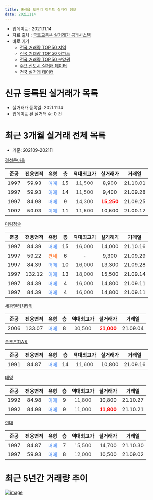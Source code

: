 ```yaml
---
title: 홍성읍 오관리 아파트 실거래 정보
date: 20211114
---
```


* 업데이트 : 2021.11.14
* 자료 출처 : [국토교통부 실거래가 공개시스템](http://rt.molit.go.kr)
* 바로 가기
    * [전국 거래량 TOP 50 지역](https://apt-info.github.io/apt-trade-info/tr)
    * [전국 거래량 TOP 50 아파트](https://apt-info.github.io/apt-trade-info/ta)
    * [전국 거래량 TOP 50 분양권](https://apt-info.github.io/apt-trade-info/tb)
    * [주요 신도시 실거래 데이터](https://apt-info.github.io/apt-trade-info/newtown)
    * [전국 실거래 데이터](https://apt-info.github.io/apt-trade-info/all)



<script async src="https://pagead2.googlesyndication.com/pagead/js/adsbygoogle.js"></script>
<!-- 기본광고 -->
<ins class="adsbygoogle"
     style="display:block"
     data-ad-client="ca-pub-1142216861245946"
     data-ad-slot="4805727019"
     data-ad-format="auto"
     data-full-width-responsive="true"></ins>
<script>
     (adsbygoogle = window.adsbygoogle || []).push({});
</script>


# 신규 등록된 실거래가 목록

* 실거래가 등록일: 2021.11.14
* 업데이트 된 실거래 수: 0 건




<script async src="https://pagead2.googlesyndication.com/pagead/js/adsbygoogle.js"></script>
<!-- 기본광고 -->
<ins class="adsbygoogle"
     style="display:block"
     data-ad-client="ca-pub-1142216861245946"
     data-ad-slot="4805727019"
     data-ad-format="auto"
     data-full-width-responsive="true"></ins>
<script>
     (adsbygoogle = window.adsbygoogle || []).push({});
</script>


# 최근 3개월 실거래 전체 목록
* 기준: 202109-202111


[경성큰마을](https://search.naver.com/search.naver?query=%EA%B2%BD%EC%84%B1%ED%81%B0%EB%A7%88%EC%9D%84)

|준공|전용면적|유형|층|역대최고가|실거래가|거래일|
|:---:|:---:|:---:|:---:|:---:|:---:|:---:|
|1997|59.93|<span style="color:#4285F3">매매</span>|15|<span style="color:#444444">11,500</span>|8,900|21.10.01|
|1997|59.93|<span style="color:#4285F3">매매</span>|14|<span style="color:#444444">11,500</span>|9,400|21.09.28|
|1997|84.98|<span style="color:#4285F3">매매</span>|9|<span style="color:#444444">14,300</span>|<b><span style="color:#FF0000">15,250</span></b>|21.09.25|
|1997|59.93|<span style="color:#4285F3">매매</span>|11|<span style="color:#444444">11,500</span>|10,500|21.09.17|

[미림청솔](https://search.naver.com/search.naver?query=%EB%AF%B8%EB%A6%BC%EC%B2%AD%EC%86%94)

|준공|전용면적|유형|층|역대최고가|실거래가|거래일|
|:---:|:---:|:---:|:---:|:---:|:---:|:---:|
|1997|84.39|<span style="color:#4285F3">매매</span>|15|<span style="color:#444444">16,000</span>|14,000|21.10.16|
|1997|59.22|<span style="color:#FF5A00">전세</span>|6|<span style="color:#444444">-</span>|9,300|21.09.29|
|1997|84.39|<span style="color:#4285F3">매매</span>|10|<span style="color:#444444">16,000</span>|13,300|21.09.28|
|1997|132.12|<span style="color:#4285F3">매매</span>|13|<span style="color:#444444">18,000</span>|15,500|21.09.14|
|1997|84.39|<span style="color:#4285F3">매매</span>|4|<span style="color:#444444">16,000</span>|14,800|21.09.11|
|1997|84.39|<span style="color:#4285F3">매매</span>|4|<span style="color:#444444">16,000</span>|14,800|21.09.11|

[세광엔리치타워](https://search.naver.com/search.naver?query=%EC%84%B8%EA%B4%91%EC%97%94%EB%A6%AC%EC%B9%98%ED%83%80%EC%9B%8C)

|준공|전용면적|유형|층|역대최고가|실거래가|거래일|
|:---:|:---:|:---:|:---:|:---:|:---:|:---:|
|2006|133.07|<span style="color:#4285F3">매매</span>|8|<span style="color:#444444">30,500</span>|<b><span style="color:#FF0000">31,000</span></b>|21.09.04|

[우주은하A동](https://search.naver.com/search.naver?query=%EC%9A%B0%EC%A3%BC%EC%9D%80%ED%95%98A%EB%8F%99)

|준공|전용면적|유형|층|역대최고가|실거래가|거래일|
|:---:|:---:|:---:|:---:|:---:|:---:|:---:|
|1991|84.87|<span style="color:#4285F3">매매</span>|14|<span style="color:#444444">11,600</span>|10,800|21.09.16|

[태영](https://search.naver.com/search.naver?query=%ED%83%9C%EC%98%81)

|준공|전용면적|유형|층|역대최고가|실거래가|거래일|
|:---:|:---:|:---:|:---:|:---:|:---:|:---:|
|1992|84.98|<span style="color:#4285F3">매매</span>|9|<span style="color:#444444">11,800</span>|10,800|21.10.27|
|1992|84.98|<span style="color:#4285F3">매매</span>|9|<span style="color:#444444">11,000</span>|<b><span style="color:#FF0000">11,800</span></b>|21.10.21|

[현대](https://search.naver.com/search.naver?query=%ED%98%84%EB%8C%80)

|준공|전용면적|유형|층|역대최고가|실거래가|거래일|
|:---:|:---:|:---:|:---:|:---:|:---:|:---:|
|1997|84.87|<span style="color:#4285F3">매매</span>|7|<span style="color:#444444">15,500</span>|14,700|21.10.30|
|1997|59.93|<span style="color:#4285F3">매매</span>|8|<span style="color:#444444">12,000</span>|10,500|21.09.02|



<script async src="https://pagead2.googlesyndication.com/pagead/js/adsbygoogle.js"></script>
<!-- 기본광고 -->
<ins class="adsbygoogle"
     style="display:block"
     data-ad-client="ca-pub-1142216861245946"
     data-ad-slot="4805727019"
     data-ad-format="auto"
     data-full-width-responsive="true"></ins>
<script>
     (adsbygoogle = window.adsbygoogle || []).push({});
</script>


# 최근 5년간 거래량 추이


<div style="width:100%;">
    <canvas id="deal_progress" height="200"></canvas>
</div>

<script>
new Chart(document.getElementById("deal_progress"), {
    type: 'line',
    data: {
        labels: ['16.01','16.02','16.03','16.04','16.05','16.06','16.07','16.08','16.09','16.10','16.11','16.12','17.01','17.02','17.03','17.04','17.05','17.06','17.07','17.08','17.09','17.10','17.11','17.12','18.01','18.02','18.03','18.04','18.05','18.06','18.07','18.08','18.09','18.10','18.11','18.12','19.01','19.02','19.03','19.04','19.05','19.06','19.07','19.08','19.09','19.10','19.11','19.12','20.01','20.02','20.03','20.04','20.05','20.06','20.07','20.08','20.09','20.10','20.11','20.12','21.01','21.02','21.03','21.04','21.05','21.06','21.07','21.08','21.09','21.10'],
        datasets: [{
            label: '매매/분양권',
            data: [4,5,10,9,9,7,6,5,12,15,9,3,4,6,10,5,7,5,6,4,7,8,7,8,11,9,8,11,12,10,5,6,5,4,6,9,5,17,11,4,2,4,4,5,5,6,8,3,3,9,9,6,16,17,4,8,7,10,15,7,10,11,11,13,18,10,11,5,10,5],
            borderColor: "rgba(66, 133, 243, 1)",
            backgroundColor: "rgba(66, 133, 243, 0.05)",
            borderWidth: 1,
            pointRadius: 0,
            fill: false,
            lineTension: 0
        },{
            label: '전/월세',
            data: [4,5,2,3,6,5,3,7,2,3,1,2,1,4,2,1,0,1,5,0,2,1,2,0,5,4,0,2,2,1,0,2,3,5,2,1,1,2,0,2,3,3,1,0,1,1,0,3,2,4,2,1,0,0,1,4,0,1,2,3,0,3,2,2,2,3,1,0,1,0],
            borderColor: "rgba(255, 90, 0, 1)",
            backgroundColor: "rgba(255, 90, 0, 0.05)",
            borderWidth: 1,
            pointRadius: 0,
            fill: false,
            lineTension: 0
        },{
            label: '합계',
            data: [8,10,12,12,15,12,9,12,14,18,10,5,5,10,12,6,7,6,11,4,9,9,9,8,16,13,8,13,14,11,5,8,8,9,8,10,6,19,11,6,5,7,5,5,6,7,8,6,5,13,11,7,16,17,5,12,7,11,17,10,10,14,13,15,20,13,12,5,11,5],
            borderColor: "rgba(0, 0, 0, 1)",
            backgroundColor: "rgba(0, 0, 0, 0.03)",
            borderWidth: 0.1,
            pointRadius: 0,
            fill: true,
            lineTension: 0
        }
        ]
    },
    options: {
        responsive: true,
        title: {
            display: false
        },
        tooltips: {
            mode: 'index',
            intersect: false
        },
        hover: {
            mode: 'nearest',
            intersect: true
        },
        scales: {
            xAxes: [{
                display: true,
                scaleLabel: {
                    display: true,
                    labelString: '년/월'
                }
            }],
            yAxes: [{
                display: true,
                ticks: {
                    suggestedMin: 0,
                },
                scaleLabel: {
                    display: true,
                    labelString: '실거래 수'
                }
            }]
        }
    }
});

</script>


[![image](https://apt-info.github.io/images/2020-01-03-apt-trade-info/1024x500.png)](https://play.google.com/store/apps/details?id=com.aptinfo.apttradeinfo)

